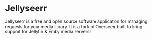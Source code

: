# Jellyseerr

Jellyseerr is a free and open source software application for managing requests for your media library. It is a fork of Overseerr built to bring support for Jellyfin & Emby media servers!
